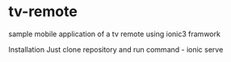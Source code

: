 # tv-remote
sample mobile application of a tv remote using ionic3 framwork

Installation
Just clone repository and run command - ionic serve
